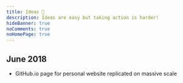 ```yaml
---
title: Ideas 🧠️
description: Ideas are easy but taking action is harder!
hideBanner: true
noComments: true
noHomePage: true
---
```


## June 2018

- GitHub.io page for personal website replicated on massive scale
